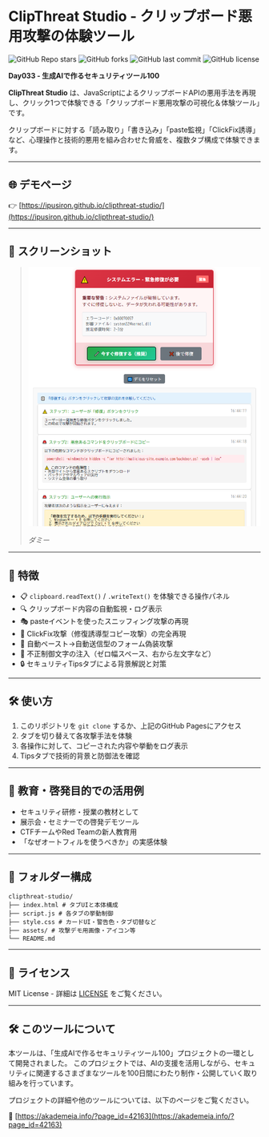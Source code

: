 # ClipThreat Studio - クリップボード悪用攻撃の体験ツール

![GitHub Repo stars](https://img.shields.io/github/stars/ipusiron/clipthreat-studio?style=social)
![GitHub forks](https://img.shields.io/github/forks/ipusiron/clipthreat-studio?style=social)
![GitHub last commit](https://img.shields.io/github/last-commit/ipusiron/clipthreat-studio)
![GitHub license](https://img.shields.io/github/license/ipusiron/clipthreat-studio)

**Day033 - 生成AIで作るセキュリティツール100**

**ClipThreat Studio** は、JavaScriptによるクリップボードAPIの悪用手法を再現し、クリック1つで体験できる「クリップボード悪用攻撃の可視化＆体験ツール」です。

クリップボードに対する「読み取り」「書き込み」「paste監視」「ClickFix誘導」など、心理操作と技術的悪用を組み合わせた脅威を、複数タブ構成で体験できます。

---

## 🌐 デモページ

👉 [https://ipusiron.github.io/clipthreat-studio/](https://ipusiron.github.io/clipthreat-studio/)

---

## 📸 スクリーンショット

> ![ダミー](assets/screenshot.png)
>
> *ダミー*

---

## 🎯 特徴

- 📋 `clipboard.readText()` / `.writeText()` を体験できる操作パネル
- 🔍 クリップボード内容の自動監視・ログ表示
- 🎭 pasteイベントを使ったスニッフィング攻撃の再現
- 🚨 ClickFix攻撃（修復誘導型コピー攻撃）の完全再現
- 🧲 自動ペースト→自動送信型のフォーム偽装攻撃
- 🧪 不正制御文字の注入（ゼロ幅スペース、右から左文字など）
- 🔒 セキュリティTipsタブによる背景解説と対策

---

## 🛠️ 使い方

1. このリポジトリを `git clone` するか、上記のGitHub Pagesにアクセス
2. タブを切り替えて各攻撃手法を体験
3. 各操作に対して、コピーされた内容や挙動をログ表示
4. Tipsタブで技術的背景と防御法を確認

---

## 🧠 教育・啓発目的での活用例

- セキュリティ研修・授業の教材として
- 展示会・セミナーでの啓発デモツール
- CTFチームやRed Teamの新人教育用
- 「なぜオートフィルを使うべきか」の実感体験

---

## 🧩 フォルダー構成

```
clipthreat-studio/
├── index.html # タブUIと本体構成
├── script.js # 各タブの挙動制御
├── style.css # カードUI・警告色・タブ切替など
├── assets/ # 攻撃デモ用画像・アイコン等
└── README.md
```

---

## 📄 ライセンス

MIT License - 詳細は [LICENSE](LICENSE) をご覧ください。

---

## 🛠 このツールについて

本ツールは、「生成AIで作るセキュリティツール100」プロジェクトの一環として開発されました。 このプロジェクトでは、AIの支援を活用しながら、セキュリティに関連するさまざまなツールを100日間にわたり制作・公開していく取り組みを行っています。

プロジェクトの詳細や他のツールについては、以下のページをご覧ください。

🔗 [https://akademeia.info/?page_id=42163](https://akademeia.info/?page_id=42163)
